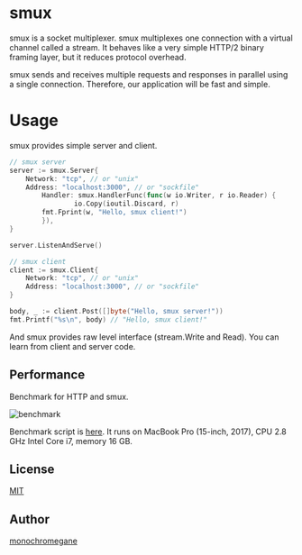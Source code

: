 # smux

smux is a socket multiplexer.
smux multiplexes one connection with a virtual channel called a stream.
It behaves like a very simple HTTP/2 binary framing layer, but it reduces protocol overhead.

smux sends and receives multiple requests and responses in parallel using a single connection. Therefore, our application will be fast and simple.

# Usage

smux provides simple server and client.

```go
// smux server
server := smux.Server{
	Network: "tcp", // or "unix"
	Address: "localhost:3000", // or "sockfile"
        Handler: smux.HandlerFunc(func(w io.Writer, r io.Reader) {
                io.Copy(ioutil.Discard, r)
		fmt.Fprint(w, "Hello, smux client!")
        }),
}

server.ListenAndServe()
```

```go
// smux client
client := smux.Client{
	Network: "tcp", // or "unix"
	Address: "localhost:3000", // or "sockfile"
}

body, _ := client.Post([]byte("Hello, smux server!"))
fmt.Printf("%s\n", body) // "Hello, smux client!"
```

And smux provides raw level interface (stream.Write and Read). You can learn from client and server code.

## Performance

Benchmark for HTTP and smux.

![benchmark](https://user-images.githubusercontent.com/1845486/39556184-79a3e0ba-4eb9-11e8-929d-08a8f3291e04.png)

Benchmark script is [here](https://github.com/monochromegane/smux/blob/master/cmd/bench).
It runs on MacBook Pro (15-inch, 2017), CPU 2.8 GHz Intel Core i7, memory 16 GB.

## License

[MIT](https://github.com/monochromegane/smux/blob/master/LICENSE)

## Author

[monochromegane](https://github.com/monochromegane)

